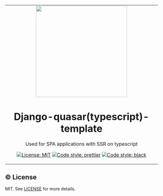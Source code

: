 <!-- markdownlint-disable MD033 MD041 MD013 -->
<table align="center"><tr><td align="center" width="9999">

<img width="300" src="private/static/images/logo.png">

# Django-quasar(typescript)-template

Used for SPA applications with SSR on typescript

[![License: MIT](https://img.shields.io/badge/License-MIT-yellow.svg)](LICENSE.md)
[![Code style: prettier](https://img.shields.io/badge/code_style-prettier-ff69b4.svg)](https://github.com/prettier/prettier)
[![Code style: black](https://img.shields.io/badge/code%20style-black-000000.svg)](https://github.com/psf/black)

</td></tr></table>

## :copyright: License

MIT. See [LICENSE](LICENSE.md) for more details.
